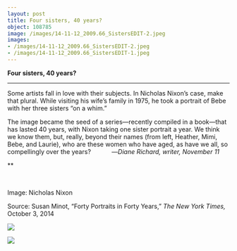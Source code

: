 ```yaml
---
layout: post
title: Four sisters, 40 years?
object: 108785
image: /images/14-11-12_2009.66_SistersEDIT-2.jpeg
images:
- /images/14-11-12_2009.66_SistersEDIT-2.jpeg
- /images/14-11-12_2009.66_SistersEDIT-1.jpeg
---
```

**Four sisters, 40 years?**

****

Some artists fall in love with their subjects. In Nicholas Nixon’s case, make that plural. While visiting his wife’s family in 1975, he took a portrait of Bebe with her three sisters “on a whim.” 

The image became the seed of a series—recently compiled in a book—that has lasted 40 years, with Nixon taking one sister portrait a year. We think we know them, but, really, beyond their names (from left, Heather, Mimi, Bebe, and Laurie), who are these women who have aged, as have we all, so compellingly over the years?            —*Diane Richard, writer, November 11*

**

     

Image: Nicholas Nixon 

Source: Susan Minot, “Forty Portraits in Forty Years,” *The New York Times,* October 3, 2014

![]({{siteurl.base}}/images/14-11-12_2009.66_SistersEDIT-2.jpeg)

![]({{siteurl.base}}/images/14-11-12_2009.66_SistersEDIT-1.jpeg)
